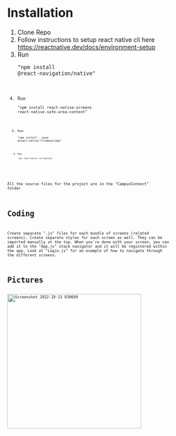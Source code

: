 # Installation
1. Clone Repo
2. Follow instructions to setup react native cli here https://reactnative.dev/docs/environment-setup
3. Run <pre><code>"npm install @react-navigation/native"<code><pre>
4. Run <pre><code>"npm install react-native-screens react-native-safe-area-context"<code><pre>
5. Run <pre><code>"npm install --save @react-native-firebase/app"<code><pre>
6. Run <pre><code>"npx react-native run-android"<code><pre>

All the source files for the project are in the "CampusConnect" folder

# Coding
Create separate ".js" files for each bundle of screens (related screens). Create separate styles for each screen as well. They can be imported manually at the top. When you're done with your screen, you can add it to the "App.js" stack navigator and it will be registered within the app. Look at "Login.js" for an example of how to navigate through the different screens.

# Pictures
<img width="308" alt="Screenshot 2022-10-13 030609" src="https://user-images.githubusercontent.com/13265359/195525883-f8516174-19ba-4d06-b23e-0d691c276bfb.png">
